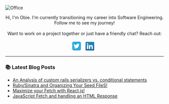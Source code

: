 ![Office](https://pbs.twimg.com/profile_banners/1340023575831605249/1636615062/1500x500)

<div align="center">
<span>Hi, I'm Obie. I'm currently transitioning my career into Software Engineering. Follow me to see my journey!</span><br><br><span>Want to work on a project together or just have a friendly chat? Reach out:</span><br><br>
    <a href="Https://www.twitter.com/ObieMunoz" rel="noopener" target="_blank"><img height="30" src="./twitter.png"></a>&nbsp;&nbsp;
    <a href="https://www.linkedin.com/in/obedmunozjr/" rel="noopener" target="_blank"><img height="30" src="./linkedin.png"></a>&nbsp;&nbsp;
</div>

---

### 📚 Latest Blog Posts

<!-- BLOG-POST-LIST:START -->
- [An Analysis of custom rails serializers vs. conditional statements](https://obie.hashnode.dev/an-analysis-of-custom-rails-serializers-vs-conditional-statements)
- [Ruby/Sinatra and Organizing Your Seed FileS!](https://obie.hashnode.dev/rubysinatra-and-organizing-your-seed-files)
- [Maximize your Fetch with React.js!](https://obie.hashnode.dev/maximize-your-fetch-with-reactjs)
- [JavaScript Fetch and handling an HTML Response](https://obie.hashnode.dev/javascript-fetch-and-handling-an-html-response)
<!-- BLOG-POST-LIST:END -->
